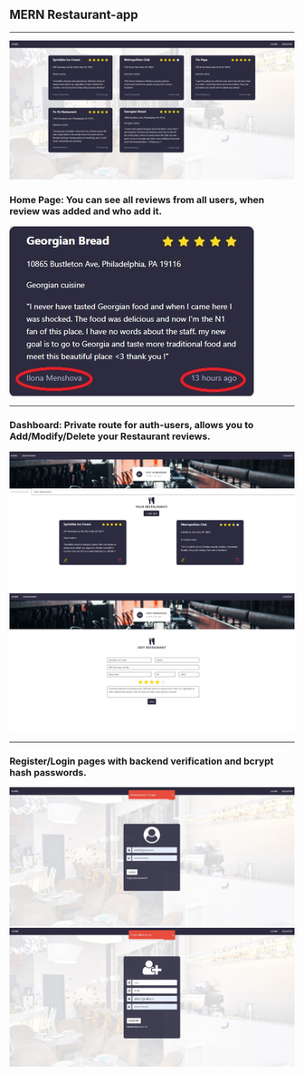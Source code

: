 ## MERN Restaurant-app
___

![](frontend/src/img/readme/1.jpg)
### Home Page: You can see all reviews from all users, when review was added and who add it.
![](frontend/src/img/readme/6.jpg)
___
### Dashboard: Private route for auth-users, allows you to Add/Modify/Delete your Restaurant reviews.
![](frontend/src/img/readme/2.jpg)
![](frontend/src/img/readme/3.jpg)
___
### Register/Login pages with backend verification and bcrypt hash passwords.
![](frontend/src/img/readme/4.jpg)
![](frontend/src/img/readme/5.jpg)